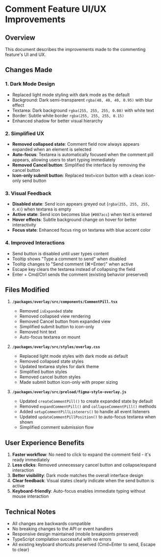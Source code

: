 # Comment Feature UI/UX Improvements

## Overview
This document describes the improvements made to the commenting feature's UI and UX.

## Changes Made

### 1. **Dark Mode Design**
- Replaced light mode styling with dark mode as the default
- Background: Dark semi-transparent `rgba(40, 40, 40, 0.95)` with blur effect
- Textarea: Dark background `rgba(255, 255, 255, 0.08)` with white text
- Border: Subtle white border `rgba(255, 255, 255, 0.15)`
- Enhanced shadow for better visual hierarchy

### 2. **Simplified UX**
- **Removed collapsed state**: Comment field now always appears expanded when an element is selected
- **Auto-focus**: Textarea is automatically focused when the comment pill appears, allowing users to start typing immediately
- **Removed Cancel button**: Simplified the interface by removing the cancel button
- **Icon-only submit button**: Replaced text+icon button with a clean icon-only send button

### 3. **Visual Feedback**
- **Disabled state**: Send icon appears greyed out (`rgba(255, 255, 255, 0.4)`) when textarea is empty
- **Active state**: Send icon becomes blue (`#007acc`) when text is entered
- **Hover effects**: Subtle background change on hover for better interactivity
- **Focus state**: Enhanced focus ring on textarea with blue accent color

### 4. **Improved Interactions**
- Send button is disabled until user types content
- Tooltip shows "Type a comment to send" when disabled
- Tooltip changes to "Send comment (⌘+Enter)" when active
- Escape key clears the textarea instead of collapsing the field
- Enter + Cmd/Ctrl sends the comment (existing behavior preserved)

## Files Modified

1. **`/packages/overlay/src/components/CommentPill.tsx`**
   - Removed `isExpanded` state
   - Removed collapsed view rendering
   - Removed Cancel button from expanded view
   - Simplified submit button to icon-only
   - Removed hint text
   - Auto-focus textarea on mount

2. **`/packages/overlay/src/styles/overlay.css`**
   - Replaced light mode styles with dark mode as default
   - Removed collapsed state styles
   - Updated textarea styles for dark theme
   - Simplified button styles
   - Removed cancel button styles
   - Made submit button icon-only with proper sizing

3. **`/packages/overlay/src/preload/figma-style-overlay.js`**
   - Updated `createCommentPill()` to create expanded state by default
   - Removed `expandCommentPill()` and `collapseCommentPill()` methods
   - Added `setupCommentPillListeners()` to handle all event listeners
   - Updated `updateCommentPillPosition()` to auto-focus textarea when shown
   - Simplified comment submission flow

## User Experience Benefits

1. **Faster workflow**: No need to click to expand the comment field - it's ready immediately
2. **Less clicks**: Removed unnecessary cancel button and collapse/expand interaction
3. **Better visibility**: Dark mode matches the overall interface design
4. **Clear feedback**: Visual states clearly indicate when the send button is active
5. **Keyboard-friendly**: Auto-focus enables immediate typing without mouse interaction

## Technical Notes

- All changes are backwards compatible
- No breaking changes to the API or event handlers
- Responsive design maintained (mobile breakpoints preserved)
- TypeScript compilation successful with no errors
- All existing keyboard shortcuts preserved (Cmd+Enter to send, Escape to clear)

